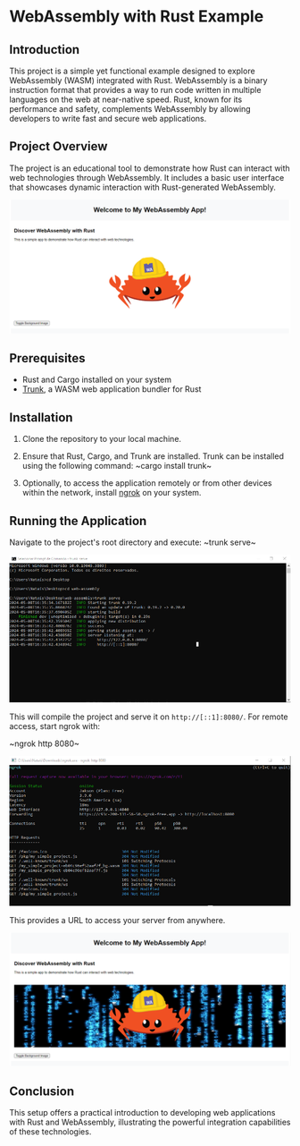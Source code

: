 # WebAssembly with Rust Example

## Introduction
This project is a simple yet functional example designed to explore WebAssembly (WASM) integrated with Rust. WebAssembly is a binary instruction format that provides a way to run code written in multiple languages on the web at near-native speed. Rust, known for its performance and safety, complements WebAssembly by allowing developers to write fast and secure web applications.

## Project Overview
The project is an educational tool to demonstrate how Rust can interact with web technologies through WebAssembly. It includes a basic user interface that showcases dynamic interaction with Rust-generated WebAssembly.

![WebAssembly project](https://github.com/Jakson-Almeida/Rust-Web-Assembly/blob/main/data/READ-ME-img1.png)

## Prerequisites
- Rust and Cargo installed on your system
- [Trunk](https://trunkrs.dev/), a WASM web application bundler for Rust

## Installation
1. Clone the repository to your local machine.
2. Ensure that Rust, Cargo, and Trunk are installed. Trunk can be installed using the following command:
~cargo install trunk~

3. Optionally, to access the application remotely or from other devices within the network, install [ngrok](https://ngrok.com/) on your system.

## Running the Application
Navigate to the project's root directory and execute: ~trunk serve~

![WebAssembly project](https://github.com/Jakson-Almeida/Rust-Web-Assembly/blob/main/data/READ-ME-img-terminal-trunk-serve.png)

This will compile the project and serve it on `http://[::1]:8080/`. For remote access, start ngrok with:

~ngrok http 8080~

![WebAssembly project](https://github.com/Jakson-Almeida/Rust-Web-Assembly/blob/main/data/READ-ME-img-terminal-ngrok-http-8080.png)

This provides a URL to access your server from anywhere.

![WebAssembly project](https://github.com/Jakson-Almeida/Rust-Web-Assembly/blob/main/data/READ-ME-img2.png)

## Conclusion
This setup offers a practical introduction to developing web applications with Rust and WebAssembly, illustrating the powerful integration capabilities of these technologies.

